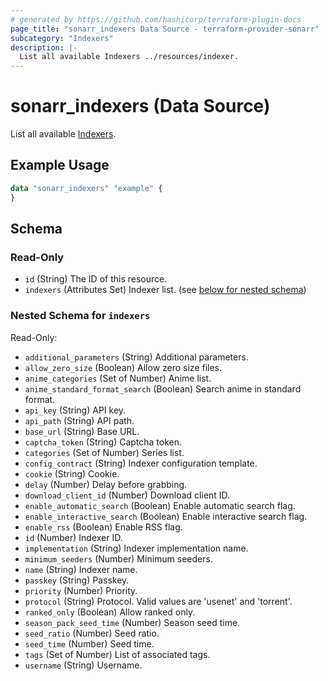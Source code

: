```yaml
---
# generated by https://github.com/hashicorp/terraform-plugin-docs
page_title: "sonarr_indexers Data Source - terraform-provider-sonarr"
subcategory: "Indexers"
description: |-
  List all available Indexers ../resources/indexer.
---
```


# sonarr_indexers (Data Source)

[subcategory:Indexers]: #
List all available [Indexers](../resources/indexer).

## Example Usage

```terraform
data "sonarr_indexers" "example" {
}
```

<!-- schema generated by tfplugindocs -->
## Schema

### Read-Only

- `id` (String) The ID of this resource.
- `indexers` (Attributes Set) Indexer list. (see [below for nested schema](#nestedatt--indexers))

<a id="nestedatt--indexers"></a>
### Nested Schema for `indexers`

Read-Only:

- `additional_parameters` (String) Additional parameters.
- `allow_zero_size` (Boolean) Allow zero size files.
- `anime_categories` (Set of Number) Anime list.
- `anime_standard_format_search` (Boolean) Search anime in standard format.
- `api_key` (String) API key.
- `api_path` (String) API path.
- `base_url` (String) Base URL.
- `captcha_token` (String) Captcha token.
- `categories` (Set of Number) Series list.
- `config_contract` (String) Indexer configuration template.
- `cookie` (String) Cookie.
- `delay` (Number) Delay before grabbing.
- `download_client_id` (Number) Download client ID.
- `enable_automatic_search` (Boolean) Enable automatic search flag.
- `enable_interactive_search` (Boolean) Enable interactive search flag.
- `enable_rss` (Boolean) Enable RSS flag.
- `id` (Number) Indexer ID.
- `implementation` (String) Indexer implementation name.
- `minimum_seeders` (Number) Minimum seeders.
- `name` (String) Indexer name.
- `passkey` (String) Passkey.
- `priority` (Number) Priority.
- `protocol` (String) Protocol. Valid values are 'usenet' and 'torrent'.
- `ranked_only` (Boolean) Allow ranked only.
- `season_pack_seed_time` (Number) Season seed time.
- `seed_ratio` (Number) Seed ratio.
- `seed_time` (Number) Seed time.
- `tags` (Set of Number) List of associated tags.
- `username` (String) Username.



